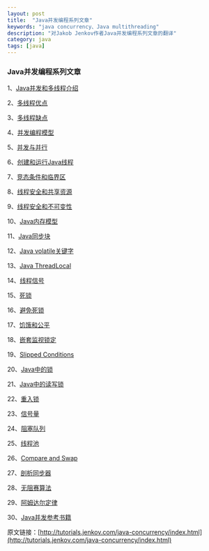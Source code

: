 ```yaml
---
layout: post
title:  "Java并发编程系列文章"
keywords: "java concurrency、Java multithreading"
description: "对Jakob Jenkov作者Java并发编程系列文章的翻译"
category: java 
tags: [java]
---
```

### Java并发编程系列文章
1、[Java并发和多线程介绍](http://jackzhao29.github.io/2015/06/20/Java%E5%B9%B6%E5%8F%91%E6%80%A7%E5%92%8C%E5%A4%9A%E7%BA%BF%E7%A8%8B%E4%BB%8B%E7%BB%8D/)

2、[多线程优点](http://jackzhao29.github.io/2015/06/21/Java%E5%A4%9A%E7%BA%BF%E7%A8%8B%E4%BC%98%E7%82%B9/)

3、[多线程缺点](http://jackzhao29.github.io/2015/07/02/Java%E5%B9%B6%E5%8F%91%E7%BC%96%E7%A8%8B%E7%B3%BB%E5%88%97%E4%B9%8B%E5%A4%9A%E7%BA%BF%E7%A8%8B%E7%BC%BA%E7%82%B9/)

4、[并发编程模型]()

5、[并发与并行]()

6、[创建和运行Java线程]()

7、[竞态条件和临界区]()

8、[线程安全和共享资源]()

9、[线程安全和不可变性]()

10、[Java内存模型]()

11、[Java同步块]()

12、[Java volatile关键字]()

13、[Java ThreadLocal]()

14、[线程信号]()

15、[死锁]()

16、[避免死锁]()

17、[饥饿和公平]()

18、[嵌套监视锁定]()

19、[Slipped Conditions]()

20、[Java中的锁]()

21、[Java中的读写锁]()

22、[重入锁]()

23、[信号量]()

24、[阻塞队列]()

25、[线程池]()

26、[Compare and Swap]()

27、[剖析同步器]()

28、[无阻赛算法]()

29、[阿姆达尔定律]()

30、[Java并发参考书籍]()

原文链接：[http://tutorials.jenkov.com/java-concurrency/index.html](http://tutorials.jenkov.com/java-concurrency/index.html)